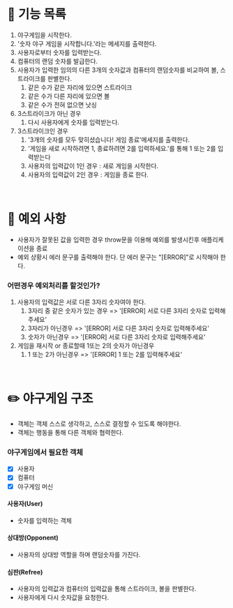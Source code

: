 # 🚀 기능 목록

1. 야구게임을 시작한다.
2. '숫자 야구 게임을 시작합니다.'라는 메세지를 출력한다.
3. 사용자로부터 숫자를 입력받는다.
4. 컴퓨터의 랜덤 숫자를 발급한다.
5. 사용자가 입력한 임의의 다른 3개의 숫자값과 컴퓨터의 랜덤숫자를 비교하여 볼, 스트라이크를 판별한다.
   1. 같은 수가 같은 자리에 있으면 스트라이크
   2. 같은 수가 다른 자리에 있으면 볼
   3. 같은 수가 전혀 없으면 낫싱
6. 3스트라이크가 아닌 경우
   1. 다시 사용자에게 숫자를 입력받는다.
7. 3스트라이크인 경우
   1. '3개의 숫자를 모두 맞히셨습니다! 게임 종료'메세지를 출력한다.
   2. '게임을 새로 시작하려면 1, 종료하려면 2를 입력하세요.'를 통해 1 또는 2를 입력받는다
   3. 사용자의 입력값이 1인 경우 : 새로 게임을 시작한다.
   4. 사용자의 입력값이 2인 경우 : 게임을 종료 한다.

<br>

# 🚨 예외 사항

- 사용자가 잘못된 값을 입력한 경우 throw문을 이용해 예외를 발생시킨후 애플리케이션을 종료
- 예외 상황시 에러 문구를 출력해야 한다. 단 에러 문구는 "[ERROR]"로 시작해야 한다.

### 어떤경우 예외처리를 할것인가?

1. 사용자의 입력값은 서로 다른 3자리 숫자여야 한다.
   1. 3자리 중 같은 숫자가 있는 경우 => '[ERROR] 서로 다른 3자리 숫자로 입력해주세요'
   2. 3자리가 아닌경우 => '[ERROR] 서로 다른 3자리 숫자로 입력해주세요'
   3. 숫자가 아닌경우 => '[ERROR] 서로 다른 3자리 숫자로 입력해주세요'
2. 게임을 재시작 or 종료할때 1또는 2의 숫자가 아닌경우
   1. 1 또는 2가 아닌경우 => '[ERROR] 1 또는 2를 입력해주세요'

<br>

# ✏️ 야구게임 구조

- 객체는 객체 스스로 생각하고, 스스로 결정할 수 있도록 해야한다.
- 객체는 행동을 통해 다른 객체와 협력한다.

### 야구게임에서 필요한 객체

- [x] 사용자
- [x] 컴퓨터
- [x] 야구게임 머신

#### 사용자(User)

- 숫자를 입력하는 객체

#### 상대방(Opponent)

- 사용자의 상대방 역할을 하며 랜덤숫자를 가진다.

#### 심판(Refree)

- 사용자의 입력값과 컴퓨터의 입력값을 통해 스트라이크, 볼을 판별한다.
- 사용자에게 다시 숫자값을 요청한다.
